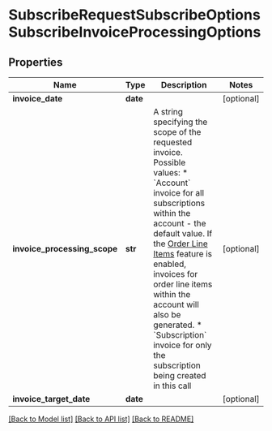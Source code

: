 # SubscribeRequestSubscribeOptionsSubscribeInvoiceProcessingOptions


## Properties
Name | Type | Description | Notes
------------ | ------------- | ------------- | -------------
**invoice_date** | **date** |  | [optional] 
**invoice_processing_scope** | **str** | A string specifying the scope of the requested invoice. Possible values: * &#x60;Account&#x60; invoice for all subscriptions within the account - the default value. If the [Order Line Items](https://knowledgecenter.zuora.com/Billing/Subscriptions/Orders/Order_Line_Items) feature is enabled, invoices for order line items within the account will also be generated. * &#x60;Subscription&#x60; invoice for only the subscription being created in this call  | [optional] 
**invoice_target_date** | **date** |  | [optional] 

[[Back to Model list]](../README.md#documentation-for-models) [[Back to API list]](../README.md#documentation-for-api-endpoints) [[Back to README]](../README.md)


